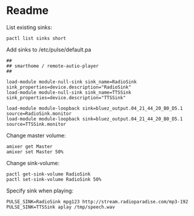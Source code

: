 # Readme

List existing sinks:
```
pactl list sinks short
```

Add sinks to /etc/pulse/default.pa
```
##
## smarthome / remote-autio-player
##

load-module module-null-sink sink_name=RadioSink sink_properties=device.description="RadioSink"
load-module module-null-sink sink_name=TTSSink sink_properties=device.description="TTSSink"

load-module module-loopback sink=bluez_output.04_21_44_20_B0_D5.1 source=RadioSink.monitor
load-module module-loopback sink=bluez_output.04_21_44_20_B0_D5.1 source=TTSSink.monitor
```

Change master volume:
```
amixer get Master
amixer set Master 50%
```

Change sink-volume:
```
pactl get-sink-volume RadioSink
pactl set-sink-volume RadioSink 50%
```

Specify sink when playing:
```
PULSE_SINK=RadioSink mpg123 http://stream.radioparadise.com/mp3-192
PULSE_SINK=TTSSink aplay /tmp/speech.wav
```